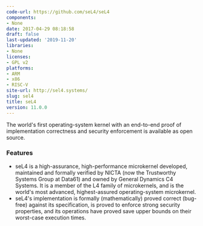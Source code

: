 ```yaml
---
code-url: https://github.com/seL4/seL4
components:
- None
date: 2017-04-29 08:18:58
draft: false
last-updated: '2019-11-20'
libraries:
- None
licenses:
- GPL v2
platforms:
- ARM
- x86
- RISC-V
site-url: http://sel4.systems/
slug: sel4
title: seL4
version: 11.0.0
---
```

The world's first operating-system kernel with an end-to-end proof of implementation correctness and security enforcement is available as open source.

<!--more-->

### Features
- seL4 is a high-assurance, high-performance microkernel developed, maintained and formally verified by NICTA (now the Trustworthy Systems Group at Data61) and owned by General Dynamics C4 Systems. It is a member of the L4 family of microkernels, and is the world's most advanced, highest-assured operating-system microkernel.
- seL4's implementation is formally (mathematically) proved correct (bug-free) against its specification, is proved to enforce strong security properties, and its operations have proved save upper bounds on their worst-case execution times.


